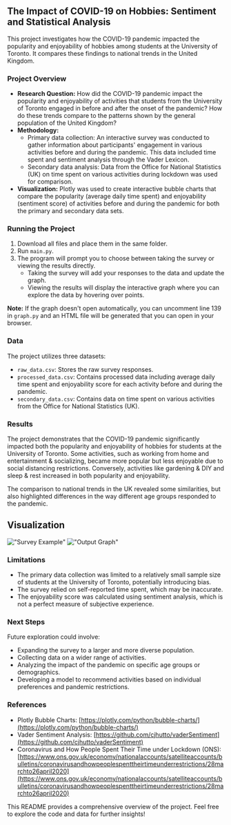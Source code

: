 ## The Impact of COVID-19 on Hobbies: Sentiment and Statistical Analysis

This project investigates how the COVID-19 pandemic impacted the popularity and enjoyability of hobbies among students at the University of Toronto. It compares these findings to national trends in the United Kingdom.

### Project Overview

* **Research Question:** How did the COVID-19 pandemic impact the popularity and enjoyability of activities that students from the University of Toronto engaged in before and after the onset of the pandemic? How do these trends compare to the patterns shown by the general population of the United Kingdom?
* **Methodology:**
    * Primary data collection: An interactive survey was conducted to gather information about participants' engagement in various activities before and during the pandemic. This data included time spent and sentiment analysis through the Vader Lexicon.
    * Secondary data analysis: Data from the Office for National Statistics (UK) on time spent on various activities during lockdown was used for comparison.
* **Visualization:** Plotly was used to create interactive bubble charts that compare the popularity (average daily time spent) and enjoyability (sentiment score) of activities before and during the pandemic for both the primary and secondary data sets.

### Running the Project

1. Download all files and place them in the same folder.
2. Run `main.py`.
3. The program will prompt you to choose between taking the survey or viewing the results directly.
    * Taking the survey will add your responses to the data and update the graph.
    * Viewing the results will display the interactive graph where you can explore the data by hovering over points.

**Note:** If the graph doesn't open automatically, you can uncomment line 139 in `graph.py` and an HTML file will be generated that you can open in your browser.

### Data

The project utilizes three datasets:

* `raw_data.csv`: Stores the raw survey responses.
* `processed_data.csv`: Contains processed data including average daily time spent and enjoyability score for each activity before and during the pandemic.
* `secondary_data.csv`: Contains data on time spent on various activities from the Office for National Statistics (UK).

###  Results

The project demonstrates that the COVID-19 pandemic significantly impacted both the popularity and enjoyability of hobbies for students at the University of Toronto. Some activities, such as working from home and entertainment & socializing, became more popular but less enjoyable due to social distancing restrictions. Conversely, activities like gardening & DIY and sleep & rest increased in both popularity and enjoyability.

The comparison to national trends in the UK revealed some similarities, but also highlighted differences in the way different age groups responded to the pandemic.

## Visualization

!["Survey Example"](https://github.com/user-attachments/assets/0cb827d3-38ed-4d2d-8072-735be01b08bf) !["Output Graph"](https://github.com/user-attachments/assets/6848e862-490c-4a0d-b5d4-4b377886672e)

### Limitations

* The primary data collection was limited to a relatively small sample size of students at the University of Toronto, potentially introducing bias.
* The survey relied on self-reported time spent, which may be inaccurate.
* The enjoyability score was calculated using sentiment analysis, which is not a perfect measure of subjective experience.

### Next Steps

Future exploration could involve:

* Expanding the survey to a larger and more diverse population.
* Collecting data on a wider range of activities.
* Analyzing the impact of the pandemic on specific age groups or demographics.
* Developing a model to recommend activities based on individual preferences and pandemic restrictions.

### References

* Plotly Bubble Charts: [https://plotly.com/python/bubble-charts/](https://plotly.com/python/bubble-charts/)
* Vader Sentiment Analysis: [https://github.com/cjhutto/vaderSentiment](https://github.com/cjhutto/vaderSentiment)
* Coronavirus and How People Spent Their Time under Lockdown (ONS): [https://www.ons.gov.uk/economy/nationalaccounts/satelliteaccounts/bulletins/coronavirusandhowpeoplespenttheirtimeunderrestrictions/28marchto26april2020](https://www.ons.gov.uk/economy/nationalaccounts/satelliteaccounts/bulletins/coronavirusandhowpeoplespenttheirtimeunderrestrictions/28marchto26april2020)

This README provides a comprehensive overview of the project. Feel free to explore the code and data for further insights!
